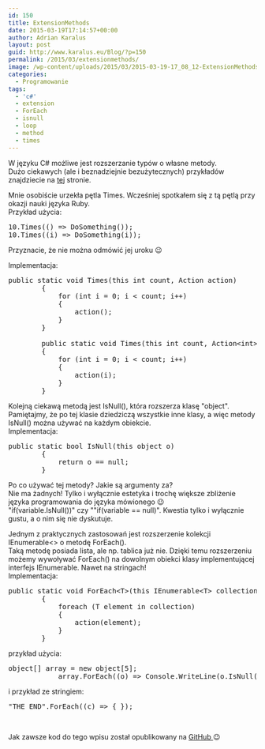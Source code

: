```yaml
---
id: 150
title: ExtensionMethods
date: 2015-03-19T17:14:57+00:00
author: Adrian Karalus
layout: post
guid: http://www.karalus.eu/Blog/?p=150
permalink: /2015/03/extensionmethods/
image: /wp-content/uploads/2015/03/2015-03-19-17_08_12-ExtensionMethods-Microsoft-Visual-Studio.png
categories:
  - Programowanie
tags:
  - 'c#'
  - extension
  - ForEach
  - isnull
  - loop
  - method
  - times
---
```

W języku C# możliwe jest rozszerzanie typów o własne metody.  
Dużo ciekawych (ale i beznadziejnie bezużytecznych) przykładów znajdziecie na <a href="http://extensionmethod.net/csharp/" target="_blank">tej</a> stronie.

<!--more-->

Mnie osobiście urzekła pętla Times. Wcześniej spotkałem się z tą pętlą przy okazji nauki języka Ruby.  
Przykład użycia:

<pre class="brush: csharp; title: ; notranslate" title="">10.Times(() =&gt; DoSomething());
10.Times((i) =&gt; DoSomething(i));
</pre>

Przyznacie, że nie można odmówić jej uroku 😉

Implementacja:

<pre class="brush: csharp; title: ; notranslate" title="">public static void Times(this int count, Action action)
        {
            for (int i = 0; i &lt; count; i++)
            {
                action();
            }
        }

        public static void Times(this int count, Action&lt;int&gt; action)
        {
            for (int i = 0; i &lt; count; i++)
            {
                action(i);
            }
        }
</pre>

Kolejną ciekawą metodą jest IsNull(), która rozszerza klasę "object".  
Pamiętajmy, że po tej klasie dziedziczą wszystkie inne klasy, a więc metody IsNull() można używać na każdym obiekcie.  
Implementacja:

<pre class="brush: csharp; title: ; notranslate" title="">public static bool IsNull(this object o)
        {
            return o == null;
        }
</pre>

Po co używać tej metody? Jakie są argumenty za?  
Nie ma żadnych! Tylko i wyłącznie estetyka i trochę większe zbliżenie języka programowania do języka mówionego 😉  
"if(variable.IsNull())" czy ""if(variable == null)". Kwestia tylko i wyłącznie gustu, a o nim się nie dyskutuje.

Jednym z praktycznych zastosowań jest rozszerzenie kolekcji IEnumerable<> o metodę ForEach().  
Taką metodę posiada lista, ale np. tablica już nie. Dzięki temu rozszerzeniu możemy wywoływać ForEach() na dowolnym obiekci klasy implementującej interfejs IEnumerable. Nawet na stringach!  
Implementacja:

<pre class="brush: csharp; title: ; notranslate" title="">public static void ForEach&lt;T&gt;(this IEnumerable&lt;T&gt; collection, Action&lt;T&gt; action)
        {
            foreach (T element in collection)
            {
                action(element);
            }
        }
</pre>

przykład użycia:

<pre class="brush: csharp; title: ; notranslate" title="">object[] array = new object[5];
            array.ForEach((o) =&gt; Console.WriteLine(o.IsNull() ? "null" : "not null"));
</pre>

i przykład ze stringiem:

<pre class="brush: csharp; title: ; notranslate" title="">"THE END".ForEach((c) =&gt; { });
</pre>

&nbsp;

Jak zawsze kod do tego wpisu został opublikowany na <a href="https://github.com/RamzesBlog/ExtensionMethods" target="_blank">GitHub </a>😉